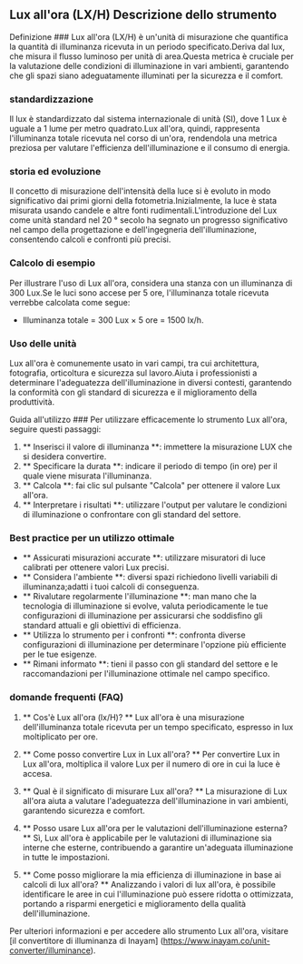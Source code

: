 ## Lux all'ora (LX/H) Descrizione dello strumento

Definizione ###
Lux all'ora (LX/H) è un'unità di misurazione che quantifica la quantità di illuminanza ricevuta in un periodo specificato.Deriva dal lux, che misura il flusso luminoso per unità di area.Questa metrica è cruciale per la valutazione delle condizioni di illuminazione in vari ambienti, garantendo che gli spazi siano adeguatamente illuminati per la sicurezza e il comfort.

### standardizzazione
Il lux è standardizzato dal sistema internazionale di unità (SI), dove 1 Lux è uguale a 1 lume per metro quadrato.Lux all'ora, quindi, rappresenta l'illuminanza totale ricevuta nel corso di un'ora, rendendola una metrica preziosa per valutare l'efficienza dell'illuminazione e il consumo di energia.

### storia ed evoluzione
Il concetto di misurazione dell'intensità della luce si è evoluto in modo significativo dai primi giorni della fotometria.Inizialmente, la luce è stata misurata usando candele e altre fonti rudimentali.L'introduzione del Lux come unità standard nel 20 ° secolo ha segnato un progresso significativo nel campo della progettazione e dell'ingegneria dell'illuminazione, consentendo calcoli e confronti più precisi.

### Calcolo di esempio
Per illustrare l'uso di Lux all'ora, considera una stanza con un illuminanza di 300 Lux.Se le luci sono accese per 5 ore, l'illuminanza totale ricevuta verrebbe calcolata come segue:
- Illuminanza totale = 300 Lux × 5 ore = 1500 lx/h.

### Uso delle unità
Lux all'ora è comunemente usato in vari campi, tra cui architettura, fotografia, orticoltura e sicurezza sul lavoro.Aiuta i professionisti a determinare l'adeguatezza dell'illuminazione in diversi contesti, garantendo la conformità con gli standard di sicurezza e il miglioramento della produttività.

Guida all'utilizzo ###
Per utilizzare efficacemente lo strumento Lux all'ora, seguire questi passaggi:
1. ** Inserisci il valore di illuminanza **: immettere la misurazione LUX che si desidera convertire.
2. ** Specificare la durata **: indicare il periodo di tempo (in ore) per il quale viene misurata l'illuminanza.
3. ** Calcola **: fai clic sul pulsante "Calcola" per ottenere il valore Lux all'ora.
4. ** Interpretare i risultati **: utilizzare l'output per valutare le condizioni di illuminazione o confrontare con gli standard del settore.

### Best practice per un utilizzo ottimale
- ** Assicurati misurazioni accurate **: utilizzare misuratori di luce calibrati per ottenere valori Lux precisi.
- ** Considera l'ambiente **: diversi spazi richiedono livelli variabili di illuminanza;adatti i tuoi calcoli di conseguenza.
- ** Rivalutare regolarmente l'illuminazione **: man mano che la tecnologia di illuminazione si evolve, valuta periodicamente le tue configurazioni di illuminazione per assicurarsi che soddisfino gli standard attuali e gli obiettivi di efficienza.
- ** Utilizza lo strumento per i confronti **: confronta diverse configurazioni di illuminazione per determinare l'opzione più efficiente per le tue esigenze.
- ** Rimani informato **: tieni il passo con gli standard del settore e le raccomandazioni per l'illuminazione ottimale nel campo specifico.

### domande frequenti (FAQ)

1. ** Cos'è Lux all'ora (lx/H)? **
Lux all'ora è una misurazione dell'illuminanza totale ricevuta per un tempo specificato, espresso in lux moltiplicato per ore.

2. ** Come posso convertire Lux in Lux all'ora? **
Per convertire Lux in Lux all'ora, moltiplica il valore Lux per il numero di ore in cui la luce è accesa.

3. ** Qual è il significato di misurare Lux all'ora? **
La misurazione di Lux all'ora aiuta a valutare l'adeguatezza dell'illuminazione in vari ambienti, garantendo sicurezza e comfort.

4. ** Posso usare Lux all'ora per le valutazioni dell'illuminazione esterna? **
Sì, Lux all'ora è applicabile per le valutazioni di illuminazione sia interne che esterne, contribuendo a garantire un'adeguata illuminazione in tutte le impostazioni.

5. ** Come posso migliorare la mia efficienza di illuminazione in base ai calcoli di lux all'ora? **
Analizzando i valori di lux all'ora, è possibile identificare le aree in cui l'illuminazione può essere ridotta o ottimizzata, portando a risparmi energetici e miglioramento della qualità dell'illuminazione.

Per ulteriori informazioni e per accedere allo strumento Lux all'ora, visitare [il convertitore di illuminanza di Inayam] (https://www.inayam.co/unit-converter/illuminance).